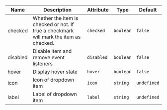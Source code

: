 | Name                                                                                                 | Description                                                                            | Attribute  | Type      | Default     |
| ---------------------------------------------------------------------------------------------------- | -------------------------------------------------------------------------------------- | ---------- | --------- | ----------- |
| <div className="Api__Table"> <div>checked</div> <div className="Api__Table Docs__Tags"></div></div>  | Whether the item is checked or not. If true a checkmark will mark the item as checked. | `checked`  | `boolean` | `false`     |
| <div className="Api__Table"> <div>disabled</div> <div className="Api__Table Docs__Tags"></div></div> | Disable item and remove event listeners                                                | `disabled` | `boolean` | `false`     |
| <div className="Api__Table"> <div>hover</div> <div className="Api__Table Docs__Tags"></div></div>    | Display hover state                                                                    | `hover`    | `boolean` | `false`     |
| <div className="Api__Table"> <div>icon</div> <div className="Api__Table Docs__Tags"></div></div>     | Icon of dropdown item                                                                  | `icon`     | `string`  | `undefined` |
| <div className="Api__Table"> <div>label</div> <div className="Api__Table Docs__Tags"></div></div>    | Label of dropdown item                                                                 | `label`    | `string`  | `undefined` |
